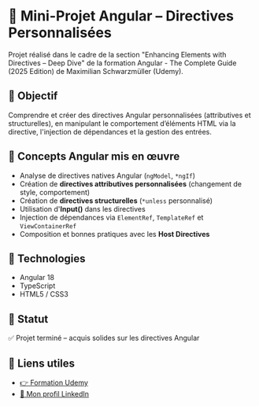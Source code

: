# 🧭 Mini-Projet Angular – Directives Personnalisées

Projet réalisé dans le cadre de la section "Enhancing Elements with Directives – Deep Dive" de la formation Angular - The Complete Guide (2025 Edition) de Maximilian Schwarzmüller (Udemy).

## 🎯 Objectif
Comprendre et créer des directives Angular personnalisées (attributives et structurelles), en manipulant le comportement d’éléments HTML via la directive, l'injection de dépendances et la gestion des entrées.

## 🧠 Concepts Angular mis en œuvre

- Analyse de directives natives Angular (`ngModel`, `*ngIf`)
- Création de **directives attributives personnalisées** (changement de style, comportement)
- Création de **directives structurelles** (`*unless` personnalisé)
- Utilisation d'**Input()** dans les directives
- Injection de dépendances via `ElementRef`, `TemplateRef` et `ViewContainerRef`
- Composition et bonnes pratiques avec les **Host Directives**

## 🧰 Technologies
- Angular 18
- TypeScript
- HTML5 / CSS3

## 🚧 Statut
✅ Projet terminé – acquis solides sur les directives Angular

## 🔗 Liens utiles
- [👉 Formation Udemy](https://www.udemy.com/course/the-complete-guide-to-angular-2/)
- [👤 Mon profil LinkedIn](https://www.linkedin.com/in/kevin-maldonado-a17864295)
